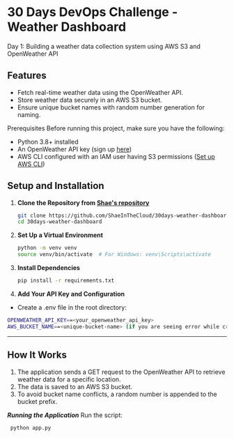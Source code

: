 # 30 Days DevOps Challenge - Weather Dashboard
Day 1: Building a weather data collection system using AWS S3 and OpenWeather API

## Features
- Fetch real-time weather data using the OpenWeather API.
- Store weather data securely in an AWS S3 bucket.
- Ensure unique bucket names with random number generation for naming.

Prerequisites
Before running this project, make sure you have the following:
- Python 3.8+ installed
- An OpenWeather API key (sign up [here](https://openweathermap.org/api)) 
- AWS CLI configured with an IAM user having S3 permissions ([Set up AWS CLI](https://docs.aws.amazon.com/cli/latest/userguide/install-cliv2.html)) 

## Setup and Installation
1. **Clone the Repository from [Shae's repository](https://github.com/ShaeInTheCloud)**  
   ```sh  
   git clone https://github.com/ShaeInTheCloud/30days-weather-dashboard.git  
   cd 30days-weather-dashboard

2. **Set Up a Virtual Environment**
    ```sh
    python -m venv venv  
    source venv/bin/activate  # For Windows: venv\Scripts\activate

3. **Install Dependencies**
     ```sh
    pip install -r requirements.txt  

5. **Add Your API Key and Configuration**
 - Create a .env file in the root directory:
  ```sh
  OPENWEATHER_API_KEY==<your_openweather_api_key>  
  AWS_BUCKET_NAME==<unique-bucket-name> (if you are seeing error while creating the bucket, you might need to change the name here. No underscore. You can use camelCase pattern)

```
---
## How It Works

1. The application sends a GET request to the OpenWeather API to retrieve weather data for a specific location.
2. The data is saved to an AWS S3 bucket.
3. To avoid bucket name conflicts, a random number is appended to the bucket prefix.

***Running the Application***
Run the script:
  ```sh
   python app.py
```

